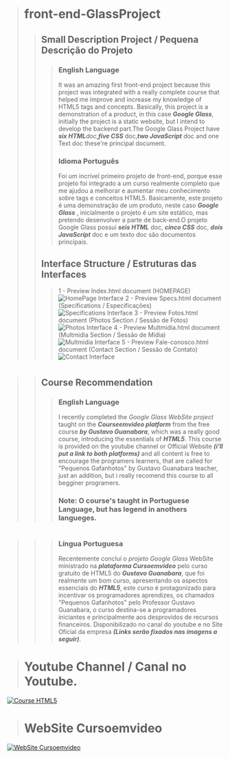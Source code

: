 > # front-end-GlassProject
>> ## Small Description Project / Pequena Descrição do Projeto
>>> ### English Language
>>> It was an amazing first front-end project because this project was integrated with a really complete course that helped me improve and increase my knowledge of HTML5 tags and concepts. Basically, this project is a demonstration of a product, in this case _**Google Glass**_, initially the project is a static website, but I intend to develop the backend part.The Google Glass Project have _**six HTML**_doc,_**five CSS**_ doc,_**two JavaScript**_ doc and one Text doc these're principal document.
>>> ### Idioma Português
>>> Foi um incrível primeiro projeto de front-end, porque esse projeto foi integrado a um curso realmente completo que me ajudou a melhorar e aumentar meu conhecimento sobre tags e conceitos HTML5. Basicamente, este projeto é uma demonstração de um produto, neste caso _**Google Glass**_ , inicialmente o projeto é um site estático, mas pretendo desenvolver a parte de back-end.O projeto Google Glass possui _**seis HTML**_ doc, _**cinco CSS**_ doc, _**dois JavaScript**_ doc e um texto doc são documentos principais.
>> ## Interface Structure / Estruturas das Interfaces
>>> 1 - Preview Index.html document (HOMEPAGE)  ![HomePage Interface](https://github.com/LucasArifa/front-end-GlassProject/blob/master/_interface/01-index.jpg)
>>> 2 - Preview Specs.html document (Specifications / Especificações) ![Specifications Interface](https://github.com/LucasArifa/front-end-GlassProject/blob/master/_interface/02-specs.jpg)
>>> 3 - Preview Fotos.html document (Photos Section / Sessão de Fotos) ![Photos Interface](https://github.com/LucasArifa/front-end-GlassProject/blob/master/_interface/03-fotos.jpg)
>>> 4 - Preview Multmidia.html document (Multmidia Section / Sessão de Midia) ![Multmidia Interface](https://github.com/LucasArifa/front-end-GlassProject/blob/master/_interface/04-multimidia.jpg)
>>> 5 - Preview Fale-conosco.html document (Contact Section / Sessão de Contato) ![Contact Interface](https://github.com/LucasArifa/front-end-GlassProject/blob/master/_interface/05-fale-conosco.jpg)
#
>> ## Course Recommendation
>>> ### English Language
>>> I recently completed the _Google Glass WebSite project_ taught on the _**Courseemvideo platform**_ from the free course _**by Gustavo Guanabara**_, which was a really good course, introducing the essentials of _**HTML5**_. This course is provided on the youtube channel or Official Website _**(i'll put a link to both platforms)**_ and all content is free to encourage the programers learners, that are called for "Pequenos Gafanhotos" by Gustavo Guanabara teacher, just an addition, but i really recomend this course to all begginer programers.
>>> ### **Note:** O course's taught in Portuguese Language, but has legend in anothers langueges.
#
>>> ### Língua Portuguesa
>>> Recentemente concluí o _projeto Google Glass_ WebSite ministrado na _**plataforma Cursoemvideo**_ pelo curso gratuito de HTML5 do _**Gustavo Guanabara**_, que foi realmente um bom curso, apresentando os aspectos essenciais do _**HTML5**_, este curso é protagonizado para incentivar os programadores aprendizes, os chamados "Pequenos Gafanhotos" pelo Professor Gustavo Guanabara, o curso destina-se a programadores iniciantes e principalmente aos desprovidos de recursos financeiros. Disponibilizado no canal do youtube e no Site Oficial da empresa _**(Links serão fixados nas imagens a seguir)**_.
##
># Youtube Channel / Canal no Youtube.

[![Course HTML5](http://img.youtube.com/vi/epDCjksKMok/0.jpg)](http://www.youtube.com/watch?v=epDCjksKMok "")

##
># WebSite Cursoemvideo

[![WebSite Cursoemvideo](https://github.com/LucasArifa/front-end-GlassProject/blob/master/_imagens/curso-em-video.jpg)](https://www.cursoemvideo.com/course/curso-de-html5)
